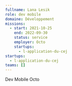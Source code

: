 ```yaml
---
fullname: Lana Lesik
role: dev mobile
domaine: Développement
missions:
  - start: 2021-10-25
    end: 2022-09-30
    status: service
    employer: Octo
    startups:
      - l-application-du-cej
startups:
  - l-application-du-cej
teams: []
---
```

Dev Mobile Octo